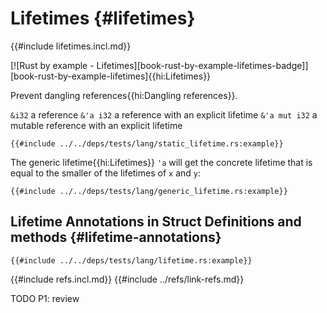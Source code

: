 # Lifetimes {#lifetimes}

{{#include lifetimes.incl.md}}

[![Rust by example - Lifetimes][book-rust-by-example-lifetimes-badge]][book-rust-by-example-lifetimes]{{hi:Lifetimes}}

Prevent dangling references{{hi:Dangling references}}.

`&i32`        a reference
`&'a i32`     a reference with an explicit lifetime
`&'a mut i32` a mutable reference with an explicit lifetime

```rust,editable
{{#include ../../deps/tests/lang/static_lifetime.rs:example}}
```

The generic lifetime{{hi:Lifetimes}} `'a` will get the concrete lifetime that is equal to the smaller of the lifetimes of `x` and `y`:

```rust,editable
{{#include ../../deps/tests/lang/generic_lifetime.rs:example}}
```

## Lifetime Annotations in Struct Definitions and methods {#lifetime-annotations}

```rust,editable
{{#include ../../deps/tests/lang/lifetime.rs:example}}
```

{{#include refs.incl.md}}
{{#include ../refs/link-refs.md}}

<div class="hidden">
TODO P1: review
</div>
